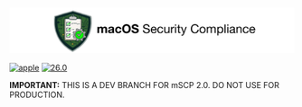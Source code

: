 #

![mscp_banner_outline](config/default/images/mscp_banner_outline.png)

[![apple](https://badgen.net/badge/icon/apple?icon=apple&label)](https://www.apple.com/)
[![26.0](https://badgen.net/badge/icon/14.0?icon=apple&label)](https://www.apple.com/macos)

**IMPORTANT:** THIS IS A DEV BRANCH FOR mSCP 2.0. DO NOT USE FOR PRODUCTION.
